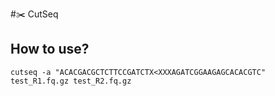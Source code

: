 #✂️ CutSeq

## How to use?

`cutseq -a "ACACGACGCTCTTCCGATCTX<XXXAGATCGGAAGAGCACACGTC" test_R1.fq.gz test_R2.fq.gz`
